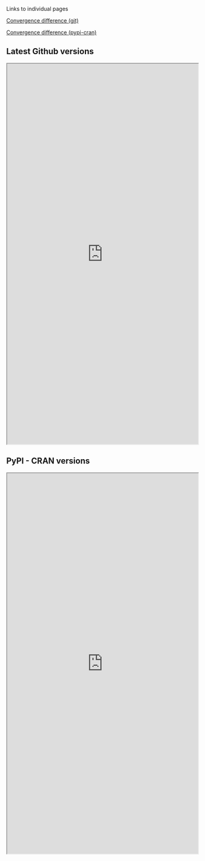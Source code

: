 Links to individual pages

[Convergence difference (git)](https://ahartikainen.github.io/ArviZ_stats_comparison/posterior_arviz_convergence_git.html)  

[Convergence difference (pypi-cran)](https://ahartikainen.github.io/ArviZ_stats_comparison/posterior_arviz_convergence_pypi-cran.html)  


## Latest Github versions
<iframe
  src="https://ahartikainen.github.io/ArviZ_stats_comparison/posterior_arviz_convergence_git.html"
  style="width:100%; height:1000px; frameBorder="0";"
></iframe>


## PyPI - CRAN versions
<iframe
  src="https://ahartikainen.github.io/ArviZ_stats_comparison/posterior_arviz_convergence_pypi-cran.html"
  style="width:100%; height:1000px; frameBorder="0";"
></iframe>
